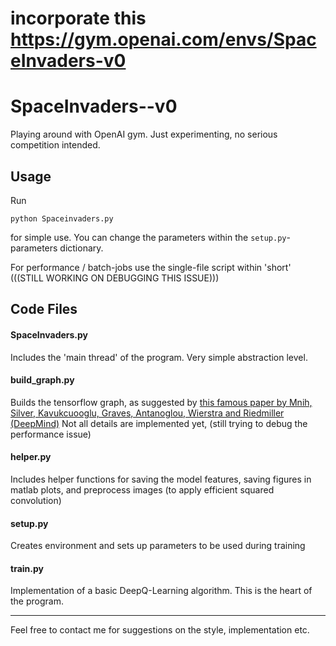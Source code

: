 # incorporate this https://gym.openai.com/envs/SpaceInvaders-v0

# SpaceInvaders--v0
Playing around with OpenAI gym. Just experimenting, no serious competition intended.

## Usage
Run
```
python Spaceinvaders.py
```
for simple use. You can change the parameters within the `setup.py`-parameters dictionary.

For performance / batch-jobs use the single-file script within 'short' (((STILL WORKING ON DEBUGGING THIS ISSUE)))

## Code Files
#### SpaceInvaders.py
Includes the 'main thread' of the program. Very simple abstraction level.

#### build_graph.py
Builds the tensorflow graph, as suggested by [this famous paper by Mnih, Silver, Kavukcuooglu, Graves, Antanoglou, Wierstra and Riedmiller (DeepMind)](https://arxiv.org/abs/1312.5602)
Not all details are implemented yet, (still trying to debug the performance issue)

#### helper.py
Includes helper functions for saving the model features, saving figures in matlab plots, and preprocess images (to apply efficient squared convolution)

#### setup.py
Creates environment and sets up parameters to be used during training

#### train.py
Implementation of a basic DeepQ-Learning algorithm. This is the heart of the program.


-------------

Feel free to contact me for suggestions on the style, implementation etc.
